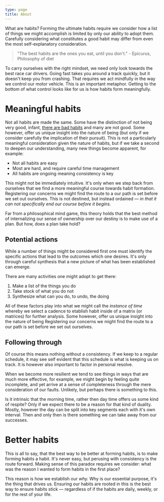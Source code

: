 ```yaml
---
type: page
title: About
---
```


What are habits? Forming the ultimate habits require we consider how a list of things we might accomplish is limited by only our ability to adopt them. Carefully considering what constitutes a good habit may differ from even the most self-explanatory consideration.

> "The best habits are the ones you eat, until you don't." - Epicurus, Philosophy of diet

To carry ourselves with the right mindset, we need only look towards the best race car drivers. Going fast takes you around a track quickly, but it doesn't keep you from crashing. That requires we act mindfully in the way we control our motor vehicle. This is an important metaphor. Getting to the bottom of what control looks like for us is how habits form meaningfully.

# Meaningful habits

Not all habits are made the same. Some have the distinction of not being very good, infant, [there are bad habits](https://en.wikipedia.org/wiki/Habit#Bad_habits) and many are not good. Some however, offer us unique insight into the nature of being (but only if we consider carefully the implication of their pursuit). This is not a particularly meaningful consideration given the nature of habits, but if we take a second to deepen our understanding, many new things become apparent, for example:

- Not all habits are easy
- Most are hard, and require careful time management
- All habits are ongoing meaning consistency is key

This might not be immediately intuitive. It's only when we step back from ourselves that we find a more meaningful course towards habit formation. Registering our concerns we might find the route to a our path is set before we set out ourselves. This is not destined, but instead ordained — _in that it can not specifically end our course before it begins_.

Far from a philosophical mind game, this theory holds that the best method of internalizing our sense of ownership over our destiny is to make use of a plan. But how, does a plan take hold?

## Potential actions

While a number of things might be considered first one must identify the specific actions that lead to the outcomes which one desires. It's only through careful synthesis that a new picture of what has been established can emerge.

There are many activities one might adopt to get there:

1. Make a list of the things you do
2. Take stock of what you do not
3. Synthesize what can you do, to undo, the doing

All of these factors play into what we might call the _instance of time_ whereby we select a cadence to etablish habit inside of a matrix (or matrices) for further analysis. Some however, offer us unique insight into the nature of being Registering our concerns we might find the route to a our path is set before we set out ourselves.

## Following through

Of course this means nothing without a consistency. If we keep to a regular schedule, it may see self evident that this schedule is what is keeping us on track. It is however also important to factor in personal resolve.

When we become more resilient we tend to see things in ways that are much more effective, for example, we might begin by feeling quite incomplete, and yet arrive at a sense of completeness through the mere consideration of our faults. Unlikely, but perhaps there is something to this.

Is it intrinsic that the morning time, rather then day time offers us some kind of respite? Only if we expect there to be a reason for that kind of duality. Mostly, however the day can be split into key segments each with it's own interval. Then and only then is there something we can take away from our successes.

# Better habits

This is all to say, that the best way to be better at forming habits, is to make forming habits a habit. It's never easy, but perusing with consistency is the route forward. Making sense of this paradox requires we consider: what was the reason I wanted to form habits in the first place?

This reason is how we establish our _why._ Why is our essential purpose, it's the thing that drives us. Ensuring our habits are rooted in this is the best way to ensure habits stick — regardless of if the habits are daily, weekly, or for the rest of your life.
